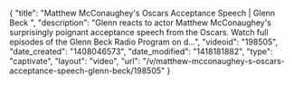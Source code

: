 {
    "title": "Matthew McConaughey's Oscars Acceptance Speech | Glenn Beck ",
    "description": "Glenn reacts to actor Matthew McConaughey's surprisingly poignant acceptance speech from the Oscars. Watch full episodes of the Glenn Beck Radio Program on d...",
    "videoid": "198505",
    "date_created": "1408046573",
    "date_modified": "1418181882",
    "type": "captivate",
    "layout": "video",
    "url": "\/v\/matthew-mcconaughey-s-oscars-acceptance-speech-glenn-beck\/198505"
}